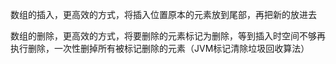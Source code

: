 数组的插入，更高效的方式，将插入位置原本的元素放到尾部，再把新的放进去



数组的删除，更高效的方式，将要删除的元素标记为删除，等到插入时空间不够再执行删除，一次性删掉所有被标记删除的元素（JVM标记清除垃圾回收算法）